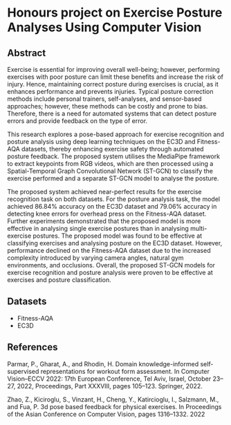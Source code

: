 # Honours project on Exercise Posture Analyses Using Computer Vision

## Abstract 


Exercise is essential for improving overall well-being; however, performing exercises with poor posture can limit these benefits and increase the risk of injury.
Hence, maintaining correct posture during exercises is crucial, as it enhances performance and prevents injuries. Typical posture correction methods include personal trainers, self-analyses, and sensor-based approaches; however, these methods can be costly and prone to bias. Therefore, there is a need for automated systems that can detect posture errors and provide feedback on the type of error.

This research explores a pose-based approach for exercise recognition and posture analysis using deep learning techniques on the EC3D and Fitness-AQA datasets, thereby enhancing exercise safety through automated posture feedback. The proposed system utilises the MediaPipe framework to extract keypoints from RGB videos, which are then processed using a Spatial-Temporal Graph Convolutional Network (ST-GCN) to classify the exercise performed and a separate ST-GCN model to analyse the posture.


The proposed system achieved near-perfect results for the exercise recognition task on both datasets. For the posture analysis task, the model achieved 86.84\% accuracy on the EC3D dataset and 79.06\% accuracy in detecting knee errors for overhead press on the Fitness-AQA dataset. Further experiments demonstrated that the proposed model is more effective in analysing single exercise postures than in analysing multi-exercise postures. The proposed model was found to be effective at classifying exercises and analysing posture on the EC3D dataset. However, performance declined on the Fitness-AQA dataset due to the increased complexity introduced by varying camera angles, natural gym environments, and occlusions. Overall, the proposed ST-GCN models for exercise recognition and posture analysis were proven to be effective at exercises and posture classification.

## Datasets
* Fitness-AQA
* EC3D

## References
Parmar, P., Gharat, A., and Rhodin, H. Domain knowledge-informed self-supervised representations for workout form assessment. In Computer Vision–ECCV 2022: 17th European Conference, Tel Aviv, Israel, October 23–27, 2022, Proceedings, Part XXXVIII, pages 105–123. Springer, 2022.

Zhao, Z., Kiciroglu, S., Vinzant, H., Cheng, Y., Katircioglu, I., Salzmann, M., and Fua, P. 3d pose based feedback for physical exercises. In Proceedings of the Asian Conference on Computer Vision, pages 1316–1332. 2022
